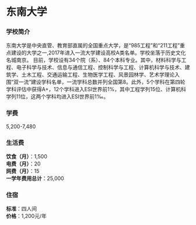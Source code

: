 # 东南大学
### 学校简介
东南大学是中央直管、教育部直属的全国重点大学，是“985工程”和“211工程”重点建设的大学之一,2017年进入一流大学建设高校A类名单。学校坐落于历史文化名城南京。 目前，学校设有34个院（系）、84个本科专业。其中，材料科学与工程、电子科学与技术、信息与通信工程、控制科学与工程、计算机科学与技术、建筑学、土木工程、交通运输工程、生物医学工程、风景园林学、艺术学理论入围“双一流”建设学科名单，一流学科总数并列全国第8。此外，5个学科在第四轮学科评估中获得A+，12个学科进入ESI世界前1%，其中工程学列15位、计算机科学列11位，这两个学科均进入ESI世界前1‰。

### 学费
5,200-7,480

### 生活费
**饮食（月）**：1,500  
**电费（月）**：20  
**网费（月）**：15  
**一学年费用总计**：25,000  

### 住宿
**标准**：四人间  
**价格**：1,200元/年  

